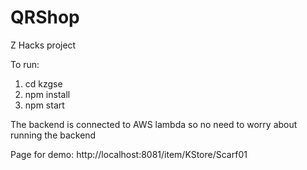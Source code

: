 # QRShop
Z Hacks project

To run:
1. cd kzgse
2. npm install
3. npm start

The backend is connected to AWS lambda so no need to worry about running the backend

Page for demo:
http://localhost:8081/item/KStore/Scarf01